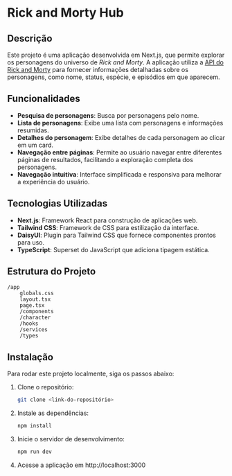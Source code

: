 # Rick and Morty Hub

## Descrição

Este projeto é uma aplicação desenvolvida em Next.js, que permite explorar os personagens do universo de *Rick and Morty*. A aplicação utiliza a [API do Rick and Morty](https://rickandmortyapi.com/) para fornecer informações detalhadas sobre os personagens, como nome, status, espécie, e episódios em que aparecem.

## Funcionalidades

- **Pesquisa de personagens**: Busca por personagens pelo nome.
- **Lista de personagens**: Exibe uma lista com personagens e informações resumidas.
- **Detalhes do personagem**: Exibe detalhes de cada personagem ao clicar em um card.
- **Navegação entre páginas**: Permite ao usuário navegar entre diferentes páginas de resultados, facilitando a exploração completa dos personagens.
- **Navegação intuitiva**: Interface simplificada e responsiva para melhorar a experiência do usuário.

## Tecnologias Utilizadas

- **Next.js**: Framework React para construção de aplicações web.
- **Tailwind CSS**: Framework de CSS para estilização da interface.
- **DaisyUI**: Plugin para Tailwind CSS que fornece componentes prontos para uso.
- **TypeScript**: Superset do JavaScript que adiciona tipagem estática.

## Estrutura do Projeto
```
/app
    globals.css
    layout.tsx 
    page.tsx
    /components
    /character
    /hooks
    /services
    /types
```

## Instalação

Para rodar este projeto localmente, siga os passos abaixo:

1. Clone o repositório:

    ```bash
    git clone <link-do-repositório>
    ```

2. Instale as dependências:

    ```bash
    npm install
    ```

3. Inicie o servidor de desenvolvimento:
    ```bash
    npm run dev
    ```

4. Acesse a aplicação em http://localhost:3000